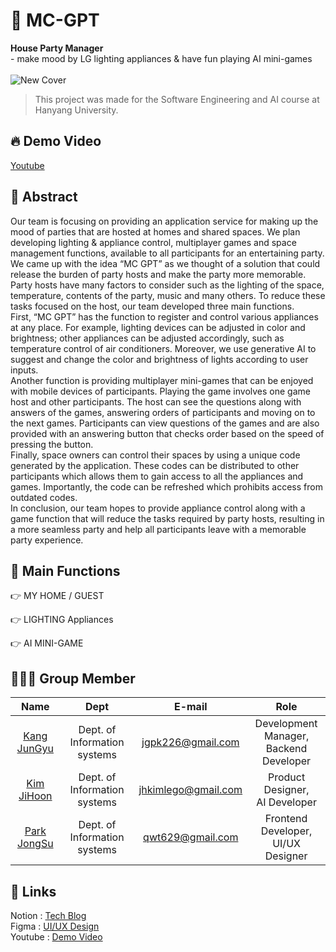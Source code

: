 # 🎉 MC-GPT
**House Party Manager**<br>- make mood by LG lighting appliances & have fun playing AI mini-games<br><br>
![New Cover](https://github.com/MC-NUGU/.github/assets/88271395/8b74a1c9-7053-477a-b981-a9964a64fad4)<br>


> This project was made for the Software Engineering and AI course at Hanyang University.
## 🔥 Demo Video
[Youtube](https://www.youtube.com/watch?v=JcmK1M1cM7c)

## 📌 Abstract
Our team is focusing on providing an application service for making up the mood of parties that are hosted at homes and shared spaces. We plan developing lighting & appliance control, multiplayer games and space management functions, available to all participants for an entertaining party.
We came up with the idea “MC GPT” as we thought of a solution that could release the burden of party hosts and make the party more memorable. Party hosts have many factors to consider such as the lighting of the space, temperature, contents of the party, music and many others. To reduce these tasks focused on the host, our team developed three main functions.<br>
First, “MC GPT” has the function to register and control various appliances at any place. For example, lighting devices can be adjusted in color and brightness; other appliances can be adjusted accordingly, such as temperature control of air conditioners. Moreover, we use generative AI to suggest and change the color and brightness of lights according to user inputs.<br>
Another function is providing multiplayer mini-games that can be enjoyed with mobile devices of participants. Playing the game involves one game host and other participants. The host can see the questions along with answers of the games, answering orders of participants and moving on to the next games. Participants can view questions of the games and are also provided with an answering button that checks order based on the speed of pressing the button.<br>
Finally, space owners can control their spaces by using a unique code generated by the application. These codes can be distributed to other participants which allows them to gain access to all the appliances and games. Importantly, the code can be refreshed which prohibits access from outdated codes.<br>
In conclusion, our team hopes to provide appliance control along with a game function that will reduce the tasks required by party hosts, resulting in a more seamless party and help all participants leave with a memorable party experience.

## 🌟 Main Functions
👉 MY HOME / GUEST
 
👉 LIGHTING Appliances

👉 AI MINI-GAME

## 🙋🏻‍♂️ Group Member
|Name|Dept|E-mail|Role|
|:---:|:---:|:---:|:---:|
|[Kang JunGyu](https://github.com/jgpk226)|Dept. of Information systems|jgpk226@gmail.com|Development Manager, <br/>Backend Developer|
|[Kim JiHoon](https://github.com/wild-turkey)|Dept. of Information systems|jhkimlego@gmail.com|Product Designer, <br/>AI Developer|
|[Park JongSu](https://github.com/orangejoam)|Dept. of Information systems|qwt629@gmail.com|Frontend Developer, <br/>UI/UX Designer|

## 🔗 Links
Notion : [Tech Blog](https://mc-gpt.notion.site/MC-GPT-d780fa5713bc4b0e88a0c9328e2fa0ea) <br>
Figma : [UI/UX Design](https://www.figma.com/file/xfyy1xcE2wPWb9aKeYdMPS/MC-NUGU?type=design&node-id=364%3A3249&mode=design&t=fTWysp1sUDscYntz-1) <br>
Youtube : [Demo Video](https://www.youtube.com/watch?v=JcmK1M1cM7c) <br>
